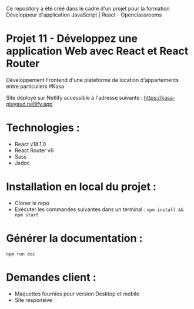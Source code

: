 Ce repository a été créé dans le cadre d'un projet pour la formation Développeur d'application JavaScript | React - Openclassrooms

# Projet 11 - Développez une application Web avec React et React Router

Développement Frontend d'une plateforme de location d'appartements entre particuliers #Kasa

Site déployé sur Netlify accessible à l'adresse suivante : https://kasa-pluyaud.netlify.app

# Technologies : 
  - React v18.1.0
  - React Router v6
  - Sass
  - Jsdoc

# Installation en local du projet :
- Cloner le repo
- Exécuter les commandes suivantes dans un terminal : `npm install && npm start`

# Générer la documentation :
`npm run doc`

# Demandes client :
- Maquettes fournies pour version Desktop et mobile
- Site responsive


